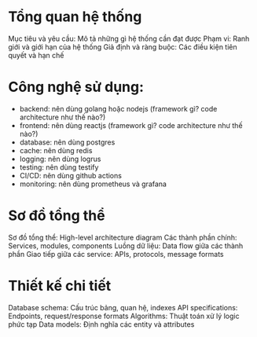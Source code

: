 # Tổng quan hệ thống

Mục tiêu và yêu cầu: Mô tả những gì hệ thống cần đạt được
Phạm vi: Ranh giới và giới hạn của hệ thống
Giả định và ràng buộc: Các điều kiện tiên quyết và hạn chế

# Công nghệ sử dụng:

- backend: nên dùng golang hoặc nodejs (framework gì? code architecture như thế nào?)
- frontend: nên dùng reactjs (framework gì? code architecture như thế nào?)
- database: nên dùng postgres
- cache: nên dùng redis
- logging: nên dùng logrus
- testing: nên dùng testify
- CI/CD: nên dùng github actions
- monitoring: nên dùng prometheus và grafana

# Sơ đồ tổng thể

Sơ đồ tổng thể: High-level architecture diagram
Các thành phần chính: Services, modules, components
Luồng dữ liệu: Data flow giữa các thành phần
Giao tiếp giữa các service: APIs, protocols, message formats

# Thiết kế chi tiết

Database schema: Cấu trúc bảng, quan hệ, indexes
API specifications: Endpoints, request/response formats
Algorithms: Thuật toán xử lý logic phức tạp
Data models: Định nghĩa các entity và attributes
